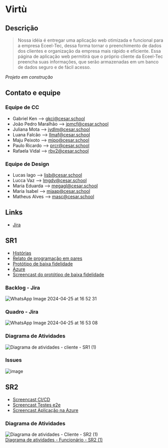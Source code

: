 
# Virtù #

## Descrição
>Nossa idéia é entregar uma aplicação web otimizada e funcional para a empresa Eceel-Tec, dessa forma tornar o preenchimento de dados dos clientes e organização da empresa mais rápido e eficiente. Essa página de aplicação web permitirá que o próprio cliente da Eceel-Tec preencha suas informações, que serão armazenadas em um banco de dados seguro e de fácil acesso.

*Projeto em construção*

## Contato e equipe

### Equipe de CC
* Gabriel Ken --> gkci@cesar.school
* João Pedro Maralhão --> jpmcf@cesar.school
* Juliana Mota --> jvdlm@cesar.school
* Luana Falcão --> llmaf@cesar.school
* Maju Peixoto --> mjpo@cesar.school
* Paulo Ricardo --> prcr@cesar.school
* Rafaela Vidal --> rbv2@cesar.school

### Equipe de Design 
* Lucas Iago --> lisb@cesar.school
* Lucca Vaz --> lmgdv@cesar.school
* Maria Eduarda --> megagl@cesar.school
* Maria Isabel --> miaap@cesar.school
* Matheus Alves --> masc@cesar.school

## Links

- [Jira](https://cesar-team-js3yxxb6.atlassian.net/jira/software/projects/KAN/boards/1)
  

## SR1
  
- [Histórias](https://drive.google.com/drive/folders/12Modz1yczDOfG8SjGML6RIbQjwDkxM0i?usp=sharing)
- [Relato de programação em pares](https://docs.google.com/document/d/1aClDI74VvrUdzjil-syrFw4i6dOA9TfyOZ6haFZ-5O0/edit)
- [Protótipo de baixa fidelidade](https://drive.google.com/drive/folders/1yDUq-M4q6PSr9e3Axv-ywMGPRb3DATYG?usp=sharing)
- [Azure](https://virtu.azurewebsites.net)
- [Screencast do protótipo de baixa fidelidade](https://drive.google.com/file/d/1HnN_Oqo06EWkbpRY6VPh2yWtr91rUTlf/view?usp=sharing)

### Backlog - Jira
   ![WhatsApp Image 2024-04-25 at 16 52 31](https://github.com/majupeixoto/vitu_projeto/assets/142419595/5148184b-3b68-45cc-af1e-e6b1727611d5)

### Quadro - Jira
   ![WhatsApp Image 2024-04-25 at 16 53 08](https://github.com/majupeixoto/vitu_projeto/assets/142419595/2658136f-a877-429a-8282-fe4c25a5b3ad)

### Diagrama de Atividades
  ![Diagrama de atividades - cliente - SR1 (1)](https://github.com/majupeixoto/vitu_projeto/assets/142419595/dc1780b3-697f-45f9-a594-f60fe60bbabb)

### Issues
![image](https://github.com/lua-mf/vitu_projeto/assets/143026488/eca7a77f-4f8f-4756-8df0-6b32252b1400)


## SR2
- [Screencast CI/CD](https://drive.google.com/file/d/1Iv68W1G6tXZrKeObWgXfCl0jyTahNd7k/view?usp=sharing)
- [Screencast Testes e2e](https://drive.google.com/file/d/1xAtLwCp2C3lCi9SpzNvpPqvYSoXN3ZWH/view?usp=sharing)
- [Screencast Aplicação na Azure](https://drive.google.com/file/d/11BH4_6Ge_pd2R-G9TS_k3OcPk_0Dix_d/view?usp=sharing)

### Diagrama de Atividades
  ![Diagrama de atividades - Cliente - SR2 (1)](https://drive.google.com/file/d/1r5uhL5nP472WcOnqI7yoSHmrjslu_MVK/view?usp=drive_link)  
  [Diagrama de atividades - Funcionário - SR2 (1)](![image](https://github.com/lua-mf/vitu_projeto/assets/142419595/7f220027-986c-425b-b275-a9f223ba432e))

  
